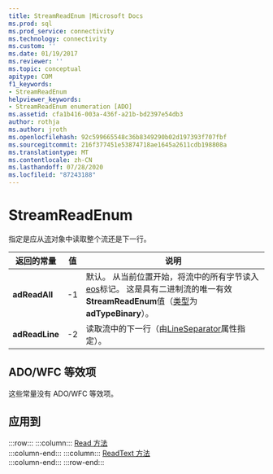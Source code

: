 ```yaml
---
title: StreamReadEnum |Microsoft Docs
ms.prod: sql
ms.prod_service: connectivity
ms.technology: connectivity
ms.custom: ''
ms.date: 01/19/2017
ms.reviewer: ''
ms.topic: conceptual
apitype: COM
f1_keywords:
- StreamReadEnum
helpviewer_keywords:
- StreamReadEnum enumeration [ADO]
ms.assetid: cfa1b416-003a-436f-a21b-bd2397e54db3
author: rothja
ms.author: jroth
ms.openlocfilehash: 92c599665548c36b8349290b02d197393f707fbf
ms.sourcegitcommit: 216f377451e53874718ae1645a2611cdb198808a
ms.translationtype: MT
ms.contentlocale: zh-CN
ms.lasthandoff: 07/28/2020
ms.locfileid: "87243188"
---
```

# <a name="streamreadenum"></a>StreamReadEnum
指定是应从[流](../../../ado/reference/ado-api/stream-object-ado.md)对象中读取整个流还是下一行。  
  
|返回的常量|值|说明|  
|--------------|-----------|-----------------|  
|**adReadAll**|-1|默认。 从当前位置开始，将流中的所有字节读入[eos](../../../ado/reference/ado-api/eos-property.md)标记。 这是具有二进制流的唯一有效**StreamReadEnum**值（[类型](../../../ado/reference/ado-api/type-property-ado-stream.md)为**adTypeBinary**）。|  
|**adReadLine**|-2|读取流中的下一行（由[LineSeparator](../../../ado/reference/ado-api/lineseparator-property-ado.md)属性指定）。|  
  
## <a name="adowfc-equivalent"></a>ADO/WFC 等效项  
 这些常量没有 ADO/WFC 等效项。  
  
## <a name="applies-to"></a>应用到  

:::row:::
    :::column:::
        [Read 方法](../../../ado/reference/ado-api/read-method.md)  
    :::column-end:::
    :::column:::
        [ReadText 方法](../../../ado/reference/ado-api/readtext-method.md)  
    :::column-end:::
:::row-end:::
